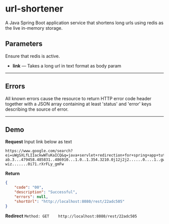 # url-shortener
A Java Spring Boot application service that shortens long urls using redis as the live in-memory storage.

## Parameters
Ensure that redis is active.

- **link** — Takes a long url in text format as body param

***

## Errors
All known errors cause the resource to return HTTP error code header together with a JSON array containing at least 'status' and 'error' keys describing the source of error.


***

## Demo
**Request**
Input link below as text

    https://www.google.com/search?ei=uWgSXLfLIIackwWTuKaICQ&q=java+servlet+redirection+for+spring+app+tutotrial+video&oq=java+servlet+redirection+for+spring+app+tutotrial+video&gs_l=psy-ab.3...479458.485831..486910...1.0..1.354.3210.0j12j2j2......0....1..gws-wiz.......0i71.rXrFLy_gmFw

**Return** 
``` json
{
    "code": "00",
    "description": "Successful",
    "errors": null,
    "shortUrl": "http://localhost:8080/rest/22adc505"
}
```
**Redirect**
```Method: GET    http://localhost:8080/rest/22adc505 ```

